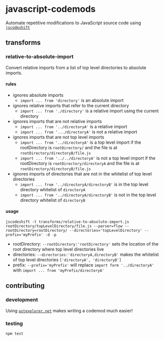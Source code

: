 # javascript-codemods
Automate repetitive modifications to JavaScript source code using [`jscodeshift`](https://github.com/facebook/jscodeshift)

## transforms
### relative-to-absolute-import
Convert relative imports from a list of top level directories to absolute imports.
#### rules
- ignores absolute imports
  - `import ... from 'directory'` is an absolute import
- ignores relative imports that refer to the current directory
  - `import ... from './directory'` is a relative import using the current directory
- ignores imports that are not relative imports
  - `import ... from '../directoryA'` is a relative import
  - `import ... from '.../directoryA'` is not a relative import
- ignores imports that are not top level imports
  - `import ... from '../directoryA'` is a top level import if the rootDirectory is `rootDirectory/` and the file is at `rootDirectory/directoryB/file.js`
  - `import ... from '../../directoryA'` is not a top level import if the
  rootDirectory is `rootDirectory/directoryA` and the file is at
  `rootDirectory/directoryB/file.js`
- ignores imports of directories that are not in the whitelist of top level directories
  - `import ... from '../directoryA/directoryB'` is in the top level directory whitelist of `directoryA`
  - `import ... from '../directoryA/directoryB'` is not in the top level directory whitelist of `directoryB`
#### usage
```
jscodeshift -t transforms/relative-to-absolute-import.js rootDirectory/topLevelDirectory/file.js --parser=flow --rootDirectory=rootDirectory/ --directories='topLevelDirectory' --prefix='myPrefix' -d -p
```
- rootDirectory: `--rootDirectory:'rootDirectory'` sets the location of the root directory where top level directories live
- directories: `--directories:'directoryA,directoryB'` makes the whitelist of top level directories `['directoryA', 'directoryB']`
- prefix: `--prefix='myPrefix'` will replace `import form '../directoryA'` with `import ... from 'myPrefix/directoryA'`

## contributing
### development
Using [`astexplorer.net`](https://astexplorer.net/) makes writing a codemod much easier!
### testing
```
npm test
```
